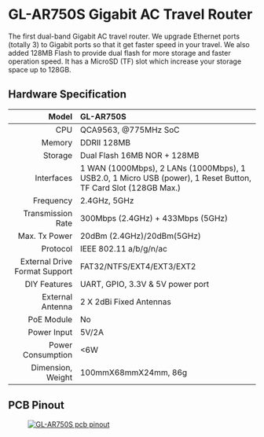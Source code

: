 #  GL-AR750S Gigabit AC Travel Router

The first dual-band Gigabit AC travel router. We upgrade Ethernet ports (totally 3) to Gigabit ports so that it get faster speed in your travel. We also added 128MB  Flash to provide dual flash for more storage and faster operation speed. It has a MicroSD (TF) slot which increase your storage space up to 128GB. 

## Hardware Specification

|                         Model | GL-AR750S                                                    |
| ----------------------------: | :----------------------------------------------------------- |
|                           CPU | QCA9563, @775MHz SoC                                         |
|                        Memory | DDRII 128MB                                                  |
|                       Storage | Dual Flash 16MB NOR + 128MB                              |
|                    Interfaces | 1 WAN (1000Mbps), 2 LANs (1000Mbps), 1 USB2.0, 1 Micro USB (power), 1 Reset Button, TF Card Slot (128GB Max.) |
|                     Frequency | 2.4GHz, 5GHz                                                 |
|             Transmission Rate | 300Mbps (2.4GHz) + 433Mbps (5GHz)                            |
|                 Max. Tx Power | 20dBm (2.4GHz)/20dBm(5GHz)                                   |
|                      Protocol | IEEE 802.11 a/b/g/n/ac                                       |
| External Drive Format Support | FAT32/NTFS/EXT4/EXT3/EXT2                                    |
|                  DIY Features | UART, GPIO, 3.3V & 5V power port                             |
|              External Antenna | 2 X 2dBi Fixed Antennas                                      |
|                    PoE Module | No                                                           |
|                   Power Input | 5V/2A                                                        |
|             Power Consumption | <6W                                                          |
|             Dimension, Weight | 100mmX68mmX24mm, 86g                                         |

## PCB Pinout

<div class="gl-lightbox" itemscope itemtype="http://schema.org/ImageGallery">
  <figure itemprop="associatedMedia" itemscope itemtype="http://schema.org/ImageObject">
    <a href="https://static.gl-inet.com/docs/en/3/hardware/ar750s/AR750S-V1.0-PINOUT-01.jpg" itemprop="contentUrl" data-size="1126x1066">
      <img src="https://static.gl-inet.com/docs/en/3/hardware/ar750s/AR750S-V1.0-PINOUT-01.jpg" itemprop="thumbnail" alt="GL-AR750S pcb pinout" loading="lazy" />
    </a>
  </figure>
</div>
